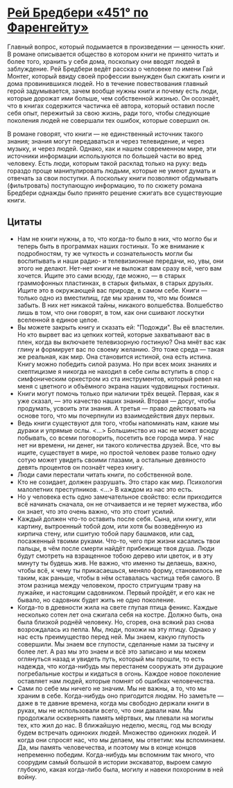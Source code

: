 # [Рей Бредбери «451° по Фаренгейту»](https://vk.com/ip.biblioworm?w=wall-102814293_40)

Главный вопрос, который подымается в произведении — ценность книг.
В романе описывается общество в котором книги не принято читать и более того, хранить у себя дома, поскольку они вводят людей в заблуждение.
Рей Бредбери ведёт рассказ о человеке по имени Гай Монтег, который ввиду своей профессии вынужден был сжигать книги и дома провинившихся людей.
Но в течение повествования главный герой задумывается, зачем вообще нужны книги и почему есть люди, которые дорожат ими больше, чем собственной жизнью.
Он осознаёт, что в книгах содержится частичка её автора, который оставил после себя опыт, пережитый за свою жизнь, ради того, чтобы следующие поколения людей не совершали тех ошибок, которые совершил он.

В романе говорят, что книги — не единственный источник такого знания; знания могут передаваться и через телевидение, и через музыку, и через людей.
Однако, как и нашем современном мире, эти источники информации используются по большей части во вред человеку.
Есть люди, которым такой расклад только на руку: ведь гораздо проще манипулировать людьми, которые не умеют думать и отвечать за свои поступки.
А поскольку книги позволяют обдумывать (фильтровать) поступающую информацию, то по сюжету романа Бредбери однажды было принято решение сжигать все существующие книги.

## Цитаты

- Нам не книги нужны, а то, что когда-то было в них, что могло бы и теперь быть в программах наших гостиных. То же внимание к подробностям, ту же чуткость и сознательность могли бы воспитывать и наши радио- и телевизионные передачи, но, увы, они этого не делают. Нет-нет книги не выложат вам сразу всё, чего вам хочется. Ищите это сами всюду, где можно, — в старых граммофонных пластинках, в старых фильмах, в старых друзьях. Ищите это в окружающей вас природе, в самом себе. Книги — только одно из вместилищ, где мы храним то, что мы боимся забыть. В них нет никакой тайны, никакого волшебства. Волшебство лишь в том, что они говорят, в том, как они сшивают лоскутки вселенной в единое целое.
- Вы можете закрыть книгу и сказать ей: "Подожди". Вы её властелин. Но кто вырвет вас из цепких когтей, которые захватывают вас в плен, когда вы включаете телевизорную гостиную? Она мнёт вас как глину и формирует вас по своему желанию. Это тоже среда — такая же реальная, как мир. Она становится истиной, она есть истина. Книгу можно победить силой разума. Но при всех моих знаниях и скептицизме я никогда не находил в себе силы вступить в спор с симфоническим оркестром из ста инструментов, который ревел на меня с цветного и объёмного экрана наших чудовищных гостиных.
- Книги могут помочь только при наличии трёх вещей. Первая, как я уже сказал, — это качество наших знаний. Вторая — досуг, чтобы продумать, усвоить эти знания. А третья — право действовать на основе того, что мы почерпнули из взаимодействия двух первых.
- Ведь книги существуют для того, чтобы напоминать нам, какие мы дураки и упрямые ослы. <...> Большинство из нас не может всюду побывать, со всеми поговорить, посетить все города мира. У нас нет ни времени, ни денег, ни такого количества друзей. Все, что вы ищите, существует в мире, но простой человек разве только одну сотую может увидеть своими глазами, а остальные девяносто девять процентов он познаёт через книгу.
- Люди сами перестали читать книги, по собственной воле.
- Кто не созидает, должен разрушать. Это старо как мир. Психология малолетних преступников. <...> В каждом из нас это есть.
- Но у человека есть одно замечательное свойство: если приходится всё начинать сначала, он не отчаивается и не теряет мужества, ибо он знает, что это очень важно, что это стоит усилий.
- Каждый должен что-то оставить после себя. Сына, или книгу, или картину, вытроенный тобой дом, или хотя бы возведённую из кирпича стену, или сшитую тобой пару башмаков, или сад, посаженный твоими руками. Что-то, чего при жизни касались твои пальцы, в чём после смерти найдёт прибежище твоя душа. Люди будут смотреть на взращенное тобою дерево или цветок, и в эту минуту ты будешь жив. Не важно, что именно ты делаешь, важно, чтобы всё, к чему ты прикасаешься, меняло форму, становилось не таким, как раньше, чтобы в нём оставалась частица тебя самого. В этом разница между человеком, просто стригущим траву на лужайке, и настоящим садовником. Первый пройдёт, и его как не бывало, но садовник будет жить не одно поколение.
- Когда-то в древности жила на свете глупая птица феникс. Каждые несколько сотен лет она сжигала себя на костре. Должно быть, она была близкой роднёй человеку. Но, сгорев, она всякий раз снова возрождалась из пепла. Мы, люди, похожи на эту птицу. Однако у нас есть преимущество перед ней. Мы знаем, какую глупость совершили. Мы знаем все глупости, сделанные нами за тысячу и более лет. А раз мы это знаем и всё это записано и мы можем оглянуться назад и увидеть путь, который мы прошли, то есть надежда, что когда-нибудь мы перестанем сооружать эти дурацкие погребальные костры и кидаться в огонь. Каждое новое поколение оставляет нам людей, которые помнят об ошибках человечества.
- Сами по себе мы ничего не значим. Мы не важны, а то, что мы храним в себе. Когда-нибудь оно пригодится людям. Но заметьте — даже в те давние времена, когда мы свободно держали книги в руках, мы не использовали всего, что они давали нам. Мы продолжали осквернять память мёртвых, мы плевали на могилы тех, кто жил до нас. В ближайшую неделю, месяц, год мы всюду будем встречать одиноких людей. Множество одиноких людей. И когда они спросят нас, что мы делаем, мы ответим: мы вспоминаем. Да, мы память человечества, и поэтому мы в конце концов непременно победим. Когда-нибудь мы вспомним так много, что соорудим самый большой в истории экскаватор, выроем самую глубокую, какая когда-либо была, могилу и навеки похороним в ней войну.